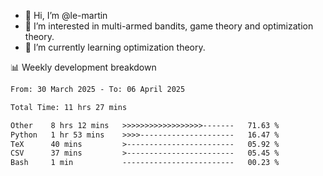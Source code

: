 - 👋 Hi, I’m @le-martin
- 👀 I’m interested in multi-armed bandits, game theory and optimization theory.
- 🌱 I’m currently learning optimization theory.
<!---- 💞️ I’m looking to collaborate on ...
- 📫 How to reach me ...-->

<!---
Tutorial for using WakaTime stats in GitHub profile: https://github.com/athul/waka-readme
-->

📊 Weekly development breakdown
<!--START_SECTION:waka-->

```txt
From: 30 March 2025 - To: 06 April 2025

Total Time: 11 hrs 27 mins

Other    8 hrs 12 mins   >>>>>>>>>>>>>>>>>>-------   71.63 %
Python   1 hr 53 mins    >>>>---------------------   16.47 %
TeX      40 mins         >------------------------   05.92 %
CSV      37 mins         >------------------------   05.45 %
Bash     1 min           -------------------------   00.23 %
```

<!--END_SECTION:waka-->

<!---
le-martin/le-martin is a ✨ special ✨ repository because its `README.md` (this file) appears on your GitHub profile.
You can click the Preview link to take a look at your changes.
--->

